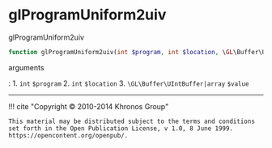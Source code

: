 # glProgramUniform2uiv
glProgramUniform2uiv

```php
function glProgramUniform2uiv(int $program, int $location, \GL\Buffer\UIntBuffer|array $value) : void
```



arguments

:    1. `int` `$program` 
    2. `int` `$location` 
    3. `\GL\Buffer\UIntBuffer|array` `$value` 



---
     

!!! cite "Copyright © 2010-2014 Khronos Group"

    This material may be distributed subject to the terms and conditions set forth in the Open Publication License, v 1.0, 8 June 1999. https://opencontent.org/openpub/.